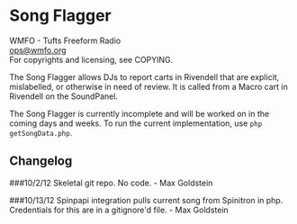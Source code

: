 Song Flagger
===========================

WMFO - Tufts Freeform Radio  
ops@wmfo.org  
For copyrights and licensing, see COPYING.  

The Song Flagger allows DJs to report carts in Rivendell that are explicit,
mislabelled, or otherwise in need of review. It is called from a Macro cart
in Rivendell on the SoundPanel.

The Song Flagger is currently incomplete and will be worked on in the coming
days and weeks. To run the current implementation, use `php getSongData.php`.

Changelog
---------
###10/2/12
Skeletal git repo. No code. - Max Goldstein

###10/13/12
Spinpapi integration pulls current song from Spinitron in php. Credentials for this are in a gitignore'd file. - Max Goldstein
